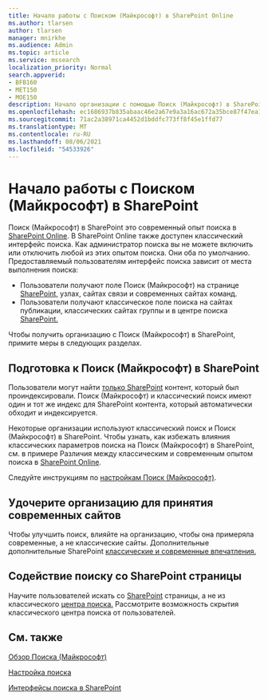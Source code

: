 ```yaml
---
title: Начало работы с Поиском (Майкрософт) в SharePoint Online
ms.author: tlarsen
author: tlarsen
manager: mnirkhe
ms.audience: Admin
ms.topic: article
ms.service: mssearch
localization_priority: Normal
search.appverid:
- BFB160
- MET150
- MOE150
description: Начало организации с помощью Поиск (Майкрософт) в SharePoint Online
ms.openlocfilehash: ec1686937b835abaac46e2a67e9a3a16ac672a35bce87f47ea1fa59fe0f59f1f
ms.sourcegitcommit: 71ac2a38971ca4452d1bddfc773ff8f45e1ffd77
ms.translationtype: MT
ms.contentlocale: ru-RU
ms.lasthandoff: 08/06/2021
ms.locfileid: "54533926"
---
```

# <a name="get-started-with-microsoft-search-in-sharepoint"></a>Начало работы с Поиском (Майкрософт) в SharePoint

Поиск (Майкрософт) в SharePoint это современный опыт поиска в [SharePoint Online](https://products.office.com/sharepoint/collaboration). В SharePoint Online также доступен классический интерфейс поиска. Как администратор поиска вы не можете включить или отключить любой из этих опытом поиска. Они оба по умолчанию. Предоставляемый пользователям интерфейс поиска зависит от места выполнения поиска:

- Пользователи получают поле Поиск (Майкрософт) на странице [SharePoint,](http://sharepoint.com/) узлах, сайтах связи и современных сайтах команд.
- Пользователи получают классическое поле поиска на сайтах публикации, классических сайтах группы и в центре поиска [SharePoint.](/sharepoint/manage-search-center)

Чтобы получить организацию с Поиск (Майкрософт) в SharePoint, примите меры в следующих разделах.

## <a name="prepare-for-microsoft-search-in-sharepoint"></a>Подготовка к Поиск (Майкрософт) в SharePoint

Пользователи могут найти [только SharePoint](http://sharepoint.com/) контент, который был проиндексировали. Поиск (Майкрософт) и классический поиск имеют один и тот же индекс для SharePoint контента, который автоматически обходит и индексируется. 

Некоторые организации используют классический поиск и Поиск (Майкрософт) в SharePoint. Чтобы узнать, как избежать влияния классических параметров поиска на Поиск (Майкрософт) в SharePoint, см. в примере Различия между классическим и современным опытом поиска в [SharePoint Online](/sharepoint/differences-classic-modern-search).

Следуйте инструкциям по [настройкам Поиск (Майкрософт)](./setup-microsoft-search.md).


## <a name="get-your-organization-to-adopt-modern-sites"></a>Удочерите организацию для принятия современных сайтов

Чтобы улучшить поиск, влияйте на организацию, чтобы она примеряла современные, а не классические сайты. Дополнительные дополнительные SharePoint [классические и современные впечатления.](https://support.office.com/article/SharePoint-classic-and-modern-experiences-5725c103-505d-4a6e-9350-300d3ec7d73f)

## <a name="promote-searching-from-the-sharepoint-start-page"></a>Содействие поиску со SharePoint страницы

Научите пользователей искать со [SharePoint](http://sharepoint.com/) страницы, а не из классического [центра поиска.](/sharepoint/manage-search-center) Рассмотрите возможность скрытия классического центра поиска от пользователей.

## <a name="see-also"></a>См. также
[Обзор Поиска (Майкрософт)](overview-microsoft-search.md)

[Настройка поиска](/sharepoint/overview-of-search)

[Интерфейсы поиска в SharePoint](/sharepoint/get-started-with-modern-search-experience)